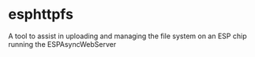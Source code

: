 # esphttpfs
A tool to assist in uploading and managing the file system on an ESP chip running the ESPAsyncWebServer
